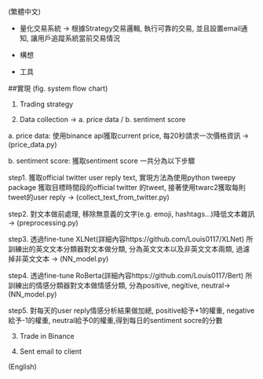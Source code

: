 (繁體中文)
* 量化交易系統 -> 根據Strategy交易邏輯, 執行可靠的交易, 並且設置email通知, 讓用戶追蹤系統當前交易情況 

* 構想

* 工具

##實現
(fig. system flow chart)
1. Trading strategy

2. Data collection -> a. price data / b. sentiment score

a. price data: 使用binance api獲取current price, 每20秒請求一次價格資訊 -> (price_data.py)

b. sentiment score: 獲取sentiment score 一共分為以下步驟 

step1. 獲取official twitter user reply text, 實現方法為使用python tweepy package 獲取目標時間段的official twitter 的tweet, 接著使用twarc2獲取每則tweet的user reply -> (collect_text_from_twitter.py)

step2. 對文本做前處理, 移除無意義的文字(e.g. emoji, hashtags...)降低文本雜訊 -> (preprocessing.py)

step3. 透過fine-tune XLNet(詳細內容https://github.com/Louis0117/XLNet) 所訓練出的英文文本分類器對文本做分類, 分為英文文本以及非英文文本兩類, 過濾掉非英文文本 -> (NN_model.py)

step4. 透過fine-tune RoBerta(詳細內容https://github.com/Louis0117/Bert) 所訓練出的情感分類器對文本做情感分類, 分為positive, negitive, neutral-> (NN_model.py)

step5. 對每天的user reply情感分析結果做加總, positive給予+1的權重, negative給予-1的權重, neutral給予0的權重,得到每日的sentiment socre的分數 


3. Trade in Binance

4. Sent email to client








(English)
